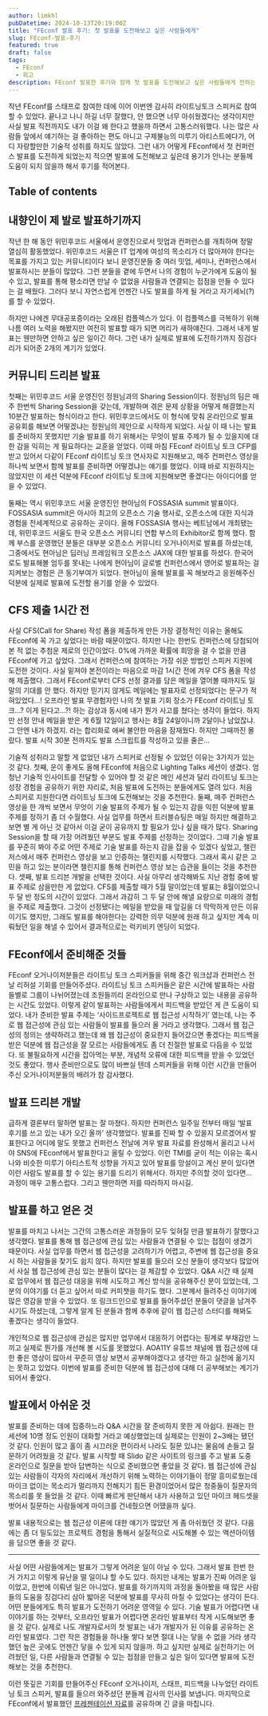 ```yaml
---
author: limkhl
pubDatetime: 2024-10-13T20:19:00Z
title: "FEconf 발표 후기: 첫 발표를 도전해보고 싶은 사람들에게"
slug: FEconf-발표-후기
featured: true
draft: false
tags:
  - FEconf
  - 회고
description: FEconf 발표한 후기와 함께 첫 발표를 도전해보고 싶은 사람들에게 전하는 메시지를 담았습니다.
---
```


작년 FEconf를 스태프로 참여한 데에 이어 이번엔 감사히 라이트닝토크 스피커로 참여할 수 있었다. 끝나고 나니 하길 너무 잘했다, 안 했으면 너무 아쉬웠겠다는 생각이지만 사실 발표 직전까지도 내가 이걸 왜 한다고 했을까 하면서 고통스러워했다. 나는 많은 사람들 앞에서 얘기하는 걸 좋아하는 편도 아니고 구제불능의 미루기 아티스트에다가, 어디 자랑할만한 기술적 성취를 하지도 않았다. 그런 내가 어떻게 FEconf에서 첫 컨퍼런스 발표를 도전하게 되었는지 적으면 발표에 도전해보고 싶은데 용기가 안나는 분들께 도움이 되지 않을까 해서 후기를 적어본다.

## Table of contents

## 내향인이 제 발로 발표하기까지

작년 한 해 동안 위민후코드 서울에서 운영진으로서 밋업과 컨퍼런스를 개최하며 정말 열심히 활동했었다. 위민후코드 서울은 IT 업계에 여성의 목소리가 더 많아져야 한다는 목표를 가지고 있는 커뮤니티이다 보니 운영진분들 중 여러 밋업, 세미나, 컨퍼런스에서 발표하시는 분들이 많았다. 그런 분들을 곁에 두면서 나의 경험이 누군가에게 도움이 될 수 있고, 발표를 통해 평소라면 만날 수 없었을 사람들과 연결되는 접점을 만들 수 있다는 걸 배웠다. 그러다 보니 자연스럽게 언젠간 나도 발표를 하게 될 거라고 자기세뇌(?)를 할 수 있었다.

하지만 나에겐 무대공포증이라는 오래된 컴플렉스가 있다. 이 컴플렉스를 극복하기 위해 나름 여러 노력을 해봤지만 여전히 발표할 때가 되면 머리가 새하얘진다. 그래서 내게 발표는 웬만하면 안하고 싶은 일이긴 하다. 그런 내가 실제로 발표에 도전하기까지 징검다리가 되어준 2개의 계기가 있었다.

## 커뮤니티 드리븐 발표

첫째는 위민후코드 서울 운영진인 정원님과의 Sharing Session이다. 정원님의 팀은 매주 한번씩 Sharing Session을 갖는데, 개발하며 겪은 문제 상황을 어떻게 해결했는지 10분간 발표하는 형식이라고 한다. 위민후코드에서도 이 형식에 맞춰 온라인으로 발표 공유회를 해보면 어떻겠냐는 정원님의 제안으로 시작하게 되었다. 사실 이 때 나는 발표를 준비하지 못했지만 기술 발표를 하기 위해서는 무엇이 발표 주제가 될 수 있을지에 대한 감을 익히는 게 필요하다는 교훈을 얻었다. 이때 마침 FEconf 라이트닝 토크 CFP를 받고 있어서 다같이 FEconf 라이트닝 토크 연사자로 지원해보고, 매주 컨퍼런스 영상을 하나씩 보면서 함께 발표를 준비하면 어떻겠냐는 얘기를 했었다. 이때 바로 지원하지는 않았지만 이 세션 덕분에 FEconf 라이트닝 토크에 지원해보면 좋겠다는 아이디어를 얻을 수 있었다.

둘째는 역시 위민후코드 서울 운영진인 현아님의 FOSSASIA summit 발표이다. FOSSASIA summit은 아시아 최고의 오픈소스 기술 행사로, 오픈소스에 대한 지식과 경험을 전세계적으로 공유하는 곳이다. 올해 FOSSASIA 행사는 베트남에서 개최됐는데, 위민후코드 서울도 한국 오픈소스 커뮤니티 연합 부스의 Exhibitor로 함께 했다. 함께 부스를 운영했던 분들은 대부분 오픈소스 커뮤니티 오거나이저로 발표를 하셨는데, 그중에서도 현아님은 딥러닝 프레임워크 오픈소스 JAX에 대한 발표를 하셨다. 한국어로도 발표해볼 엄두를 못내는 나에게 현아님이 글로벌 컨퍼런스에서 영어로 발표하는 걸 지켜보는 경험은 큰 동기부여가 되었다. 현아님이 올해 발표를 꼭 해보라고 응원해주신 덕분에 실제로 발표에 도전할 용기를 얻을 수 있었다.

## CFS 제출 1시간 전

사실 CFS(Call for Share) 작성 폼을 제출하게 만든 가장 결정적인 이유는 올해도 FEconf에 꼭 가고 싶었다는 바람 때문이었다. 하지만 나는 한번도 컨퍼런스에 당첨되어 본 적 없는 추첨운 제로의 인간이었다. 0%에 가까운 확률에 희망을 걸 수 없을 만큼 FEconf에 가고 싶었다. 그래서 컨퍼런스에 참여하는 가장 쉬운 방법인 스피커 지원에 도전한 것이다. 사실 밑져야 본전이라는 마음으로 마감 1시간 전에 겨우 CFS 폼을 작성해 제출했다. 그래서 FEconf로부터 CFS 선정 결과를 담은 메일을 열어볼 때까지도 일말의 기대를 안 했다. 하지만 믿기지 않게도 메일에는 발표자로 선정되었다는 문구가 적혀있었다…! 오프라인 발표 무경험자인 나의 첫 발표 기회 장소가 FEconf 라이트닝 토크…? 이게 된다고…?! 하는 감상과 동시에 내가 뭔가 사고를 쳤다는 생각이 들었다. 하지만 선정 안내 메일을 받은 게 6월 12일이고 행사는 8월 24일이니까 2달이나 남았잖냐. 그 안엔 내가 하겠지. 라는 합리화로 애써 불안한 마음을 잠재웠다. 하지만 그때까진 몰랐다. 발표 시작 30분 전까지도 발표 스크립트를 작성하고 있을 줄은…

기술적 성취라고 말할 게 없었던 내가 스피커로 선정될 수 있었던 이유는 3가지가 있는 것 같다. 첫째, 운이 좋게도 올해 FEconf에 처음으로 Lighting Talks 세션이 생겼다. 엄청난 기술적 인사이트를 전달할 수 있어야 할 것 같은 메인 세션과 달리 라이트닝 토크는 성장 경험을 공유하기 위한 자리로, 처음 발표에 도전하는 분들에게도 열려 있다. 처음 스피커로 지원한다면 라이트닝 토크에 도전해보는 것을 추천한다. 둘째, 매주 컨퍼런스 영상을 한 개씩 보면서 무엇이 기술 발표의 주제가 될 수 있는지 감을 익힌 덕분에 발표 주제를 정하기 좀 더 수월했다. 사실 업무를 하면서 트러블슈팅은 매일 하지만 해결하고 보면 별 게 아닌 것 같아서 이걸 굳이 공유까지 할 필요가 있나 싶을 때가 많다. Sharing Session을 할 때 가장 어려웠던 부분도 발표 주제를 선정하는 것이었다. 그때 기술 발표를 꾸준히 봐야 주로 어떤 주제로 기술 발표를 하는지 감을 잡을 수 있겠다 싶었고, 챌린저스에서 매주 컨퍼런스 영상을 보고 인증하는 챌린지를 시작했다. 그래서 혹시 같은 고민을 하고 있는 분이라면 챌린지를 통해 컨퍼런스 영상 보는 습관을 들이는 것을 추천한다. 셋째, 발표 드리븐 개발을 선택한 것이다. 사실 아무리 생각해봐도 지난 경험 중에 발표 주제로 삼을만한 게 없었다. CFS를 제출할 때가 5월 말이었는데 발표는 8월이었으니 두 달 반 정도의 시간이 있었다. 그래서 과감히 그 두 달 안에 해낼 요량으로 미래의 경험을 주제로 제출했다. 그것이 선정됐다는 메일을 받았을 때 앞길을 더 막막하게 만든 이유이기도 했지만, 그래도 발표를 해야한다는 강력한 의무 덕분에 원래 하고 싶지만 계속 미뤄뒀던 일을 해낼 수 있어서 결과적으로는 럭키비키 엔딩이 되었다.

## FEconf에서 준비해준 것들

FEconf 오거나이저분들은 라이트닝 토크 스피커들을 위해 중간 워크샵과 컨퍼런스 전날 리허설 기회를 만들어주셨다. 라이트닝 토크 스피커들은 같은 시간에 발표하는 사람들별로 그룹이 나뉘어졌는데 조원들끼리 온라인으로 만나 구상하고 있는 내용을 공유하는 시간도 있었다. 이렇게 같이 발표하는 사람들에게서 피드백을 받았던 게 큰 도움이 되었다. 내가 준비한 발표 주제는 ‘사이드프로젝트로 웹 접근성 시작하기’ 였는데, 나는 주로 웹 접근성에 관심 있는 사람들이 발표를 들으러 올 거라고 생각했다. 그래서 웹 접근성의 정의는 생략하려고 했는데 왜 웹 접근성이 중요한지 들어갔으면 좋겠다는 피드백을 받은 덕분에 웹 접근성을 잘 모르는 사람들에게도 좀 더 친절한 발표로 다듬을 수 있었다. 또 불필요하게 시간을 잡아먹는 부분, 개념적 오류에 대한 피드백을 받을 수 있었던 것도 좋았다. 행사 준비만으로도 많이 바쁘실 텐데 스피커들을 위해 이런 시간을 만들어주신 오거나이저분들의 배려가 참 감사했다.

## 발표 드리븐 개발

급하게 결론부터 말하면 발표는 잘 마쳤다. 하지만 컨퍼런스 일주일 전부터 매일 ‘발표 후기를 쓰고 있는 내가 오긴 올까’ 생각했었다. 발표를 진짜 할 수 있을지 모르겠어서 발표한다고 어디에 말도 못했고 컨퍼런스 전날에 겨우 발표 자료를 완성해서 올리고 나서야 SNS에 FEconf에서 발표한다고 올릴 수 있었다. 이런 TMI를 굳이 적는 이유는 혹시 나와 비슷한 미루기 아티스트적 성향을 가지고 있어 발표를 망설이고 계신 분이 있다면 이런 사람도 발표를 할 수 있는 용기를 드리기 위해서다. 하지만 주의할 것이 있다면… 과정이 매우 고통스럽다. 그리고 웬만하면 저를 따라하지 마시길.

## 발표를 하고 얻은 것

발표를 마치고 나서는 그간의 고통스러운 과정들이 모두 잊혀질 만큼 발표하기 잘했다고 생각했다. 발표를 통해 웹 접근성에 관심 있는 사람들과 연결될 수 있는 접점이 생겼기 때문이다. 사실 업무를 하면서 웹 접근성을 고려하기가 어렵고, 주변에 웹 접근성을 중요시 하는 사람들을 찾기도 쉽지 않다. 하지만 발표를 들으러 오신 분들이 생각보다 많았어서 사실 웹 접근성에 관심 있는 분들이 많다는 걸 체감할 수 있었다. Q&A 시간 때 실제로 업무에서 웹 접근성 대응을 위해 시도하고 계신 방식을 공유해주신 분이 있었는데, 그 분의 이야기를 더 듣고 싶어서 따로 커피챗을 하기도 했다. 그분께서 들려주신 이야기에 많은 영감을 받을 수 있었다. 또 링크드인으로 발표를 들어주셨던 분들이 댓글을 남겨주시기도 하셨는데, 그렇게 알게 된 분들과 함께 추후에 같이 웹 접근성 스터디를 해봐도 좋겠다는 생각이 들었다.

개인적으로 웹 접근성에 관심은 많지만 업무에서 대응하기 어렵다는 핑계로 부채감만 느끼고 실제로 뭔가를 개선해 볼 시도를 못했었다. AOA11Y 유튜브 채널에 웹 접근성에 대한 좋은 영상이 많아서 꾸준히 영상 보면서 공부해야겠다고 생각만 하고 실천에 옮기지는 못하고 있었다. 이번에 발표를 준비한 덕분에 웹 접근성에 대해 더 공부해보는 계기가 되어서 좋았다.

## 발표에서 아쉬운 것

발표를 준비하는 데에 집중하느라 Q&A 시간을 잘 준비하지 못한 게 아쉽다. 원래는 한 세션에 10명 정도 인원이 대화할 거라고 예상했었는데 실제로는 인원이 2~3배는 됐던 것 같다. 인원이 많고 홀이 좀 시끄러운 편이라서 나라도 질문 있냐는 물음에 손들고 질문하기 어려웠을 것 같다. 발표 시작할 때 Slido 같은 사이트의 링크를 주고 발표 도중 온라인으로 질문을 받아 답변하는 식으로 준비했으면 좋았을 것 같다. 웹 접근성에 관심 있는 사람들이 각자의 자리에서 개선하기 위해 노력하는 이야기들이 정말 흥미로웠는데 마이크 없이는 목소리가 멀리까지 전해지기 힘든 환경이었어서 많은 청중들이 질문자의 목소리를 못 들었을 것 같다. 이때 빠르게 판단해서 내가 사용하고 있던 마이크 헤드셋을 벗어서 질문하는 사람들에게 마이크를 건네줬으면 어땠을까 싶다.

발표 내용적으로는 웹 접근성 이론에 대한 얘기가 많았던 게 좀 아쉬웠던 것 같다. 다음에는 좀 더 밀도있는 프로젝트 경험을 통해서 실질적으로 시도해볼 수 있는 액션아이템을 담으면 좋을 것 같다.

---

사실 어떤 사람들에게는 발표가 그렇게 어려운 일이 아닐 수 있다. 그래서 발표 한번 한 거 가지고 이렇게 유난을 떨 일이냐 할 수도 있다. 하지만 내게는 발표가 진짜 어려운 일이었고, 한번에 이뤄낸 일은 아니었다. 발표를 하기까지의 과정을 돌아봤을 때 많은 사람들의 도움을 징검다리 삼아 밟아온 덕분에 발표를 무사히 마칠 수 있었다는 생각이 든다. 어떤 분들에게도 특히 발표가 도전하기 어려운 영역일 수 있다. 기술 발표가 어렵다면 내 이야기를 하는 것부터, 오프라인 발표가 어렵다면 온라인 발표부터 작게 시도해보면 좋을 것 같다. 실제로 나도 개발자로서의 첫 발표는 내가 개발자가 된 이유를 공유하는 온라인 발표였다. 그런 작은 경험들을 하나둘 쌓다 보면 절대 나는 닿을 수 없을 거라 생각했던 높은 곳에도 언젠간 닿을 수 있게 되지 않을까. 하고 싶지만 실제로 실천하기는 어려웠던 일, 다른 사람들과 연결될 수 있는 접점을 만들고 싶은 일이 있다면 발표에 도전해보는 것을 추천한다.

이런 뜻깊은 기회를 만들어주신 FEconf 오거나이저, 스태프, 피드백을 나누었던 라이트닝 토크 스피커, 발표를 들으러 와주셨던 분들께 감사의 인사를 보냅니다. 마지막으로 FEconf에서 발표했던 [프레젠테이션 자료](https://speakerdeck.com/limkhl/saideupeurojegteuro-web-jeobgeunseong-sijaghagi)를 공유하며 긴 글을 마칩니다.
